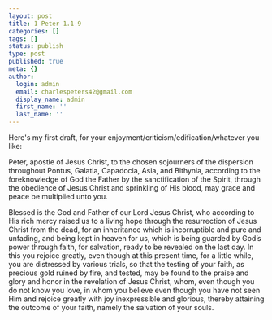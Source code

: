 ```yaml
---
layout: post
title: 1 Peter 1.1-9
categories: []
tags: []
status: publish
type: post
published: true
meta: {}
author:
  login: admin
  email: charlespeters42@gmail.com
  display_name: admin
  first_name: ''
  last_name: ''
---
```


Here's my first draft, for your enjoyment/criticism/edification/whatever you like:

Peter, apostle of Jesus Christ, to the chosen sojourners of the dispersion throughout Pontus, Galatia, Capadocia, Asia, and Bithynia, according to the foreknowledge of God the Father by the sanctification of the Spirit, through the obedience of Jesus Christ and sprinkling of His blood, may grace and peace be multiplied unto you.

Blessed is the God and Father of our Lord Jesus Christ, who according to His rich mercy raised us to a living hope through the resurrection of Jesus Christ from the dead, for an inheritance which is incorruptible and pure and unfading, and being kept in heaven for us, which is being guarded by God’s power through faith, for salvation, ready to be revealed on the last day. In this you rejoice greatly, even though at this present time, for a little while, you are distressed by various trials, so that the testing of your faith, as precious gold ruined by fire, and tested, may be found to the praise and glory and honor in the revelation of Jesus Christ, whom, even though you do not know you love, in whom you believe even though you have not seen Him and rejoice greatly with joy inexpressible and glorious, thereby attaining the outcome of your faith, namely the salvation of your souls.